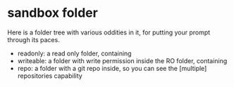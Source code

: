 # sandbox folder

Here is a folder tree with various oddities in it, for putting your prompt through its paces.

* readonly: a read only folder, containing
* writeable: a folder with write permission inside the RO folder, containing
* repo: a folder with a git repo inside, so you can see the [multiple] repositories capability

